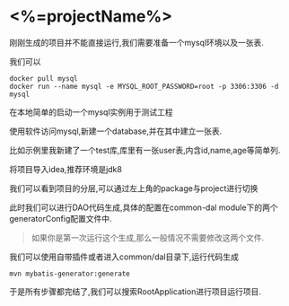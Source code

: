 # <%=projectName%> 

刚刚生成的项目并不能直接运行,我们需要准备一个mysql环境以及一张表. 

我们可以

```
docker pull mysql
docker run --name mysql -e MYSQL_ROOT_PASSWORD=root -p 3306:3306 -d mysql
```

在本地简单的启动一个mysql实例用于测试工程

使用软件访问mysql,新建一个database,并在其中建立一张表. 

比如示例里我新建了一个test库,库里有一张user表,内含id,name,age等简单列. 


将项目导入idea,推荐环境是jdk8

我们可以看到项目的分层,可以通过左上角的package与project进行切换

此时我们可以进行DAO代码生成,具体的配置在common-dal module下的两个generatorConfig配置文件中.

> 如果你是第一次运行这个生成,那么一般情况不需要修改这两个文件. 

我们可以使用自带插件或者进入common/dal目录下,运行代码生成

`mvn mybatis-generator:generate`



于是所有步骤都完结了,我们可以搜索RootApplication进行项目运行项目. 
